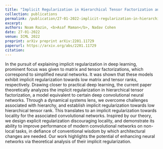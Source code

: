 ```yaml
---
title: "Implicit Regularization in Hierarchical Tensor Factorization and Deep Convolutional Neural Networks"
collection: publications
permalink: /publication/27-01-2022-implicit-regularization-in-hierarchical-tensor-factorization-and-deep-convolutional-neural-networks
excerpt: 
authors: Noam Razin, <b>Asaf Maman</b>, Nadav Cohen
date: 27-01-2022
venue: ICML 2022
preprint: arXiv preprint arXiv:2201.11729
paperurl: https://arxiv.org/abs/2201.11729
citation: 
---
```

In the pursuit of explaining implicit regularization in deep learning,
prominent focus was given to matrix and tensor factorizations,
which correspond to simplified neural networks.
It was shown that these models exhibit implicit regularization towards low matrix and tensor ranks,
respectively.
Drawing closer to practical deep learning,
the current paper theoretically analyzes the implicit regularization in hierarchical tensor factorization,
a model equivalent to certain deep convolutional neural networks.
Through a dynamical systems lens,
we overcome challenges associated with hierarchy,
and establish implicit regularization towards low hierarchical tensor rank.
This translates to an implicit regularization towards locality for the associated convolutional networks.
Inspired by our theory,
we design explicit regularization discouraging locality,
and demonstrate its ability to improve performance of modern convolutional networks on non-local tasks,
in defiance of conventional wisdom by which architectural changes are needed.
Our work highlights the potential of enhancing neural networks via theoretical analysis of their implicit regularization.


